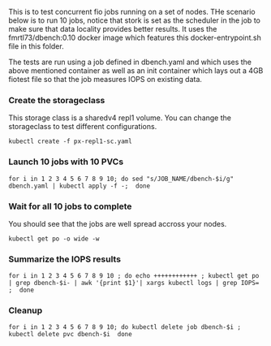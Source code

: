 This is to test concurrent fio jobs running on a set of nodes. THe scenario below is to run 10 jobs, notice that stork is set as the scheduler in the job to make sure that data locality provides better results. It uses the fmrtl73/dbench:0.10 docker image which features this docker-entrypoint.sh file in this folder. 

The tests are run using a job defined in dbench.yaml and which uses the above mentioned container as well as an init container which lays out a 4GB fiotest file so that the job measures IOPS on existing data. 

### Create the storageclass
This storage class is a sharedv4 repl1 volume. You can change the storageclass to test different configurations.
```
kubectl create -f px-repl1-sc.yaml
```

### Launch 10 jobs with 10 PVCs
```
for i in 1 2 3 4 5 6 7 8 9 10; do sed "s/JOB_NAME/dbench-$i/g" dbench.yaml | kubectl apply -f -;  done
```
### Wait for all 10 jobs to complete
You should see that the jobs are well spread accross your nodes.
```
kubectl get po -o wide -w
```

### Summarize the IOPS results
```
for i in 1 2 3 4 5 6 7 8 9 10 ; do echo ++++++++++++ ; kubectl get po | grep dbench-$i- | awk '{print $1}'| xargs kubectl logs | grep IOPS= ;  done
```

### Cleanup
```
for i in 1 2 3 4 5 6 7 8 9 10; do kubectl delete job dbench-$i ; kubectl delete pvc dbench-$i  done
```
